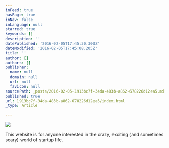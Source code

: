 ```yaml
---
inFeed: true
hasPage: true
inNav: false
inLanguage: null
starred: true
keywords: []
description: ''
datePublished: '2016-02-05T17:45:30.300Z'
dateModified: '2016-02-05T17:45:08.205Z'
title: ''
author: []
authors: []
publisher:
  name: null
  domain: null
  url: null
  favicon: null
sourcePath: _posts/2016-02-05-1913bc7f-34da-483b-a862-678226d12ea5.md
published: true
url: 1913bc7f-34da-483b-a862-678226d12ea5/index.html
_type: Article

---
```

![](https://the-grid-user-content.s3-us-west-2.amazonaws.com/b165998a-f7bd-4c5d-9491-a9ec44e38aff.JPG)

This website is for anyone interested in the crazy, exciting (and sometimes scary) world of startup life.